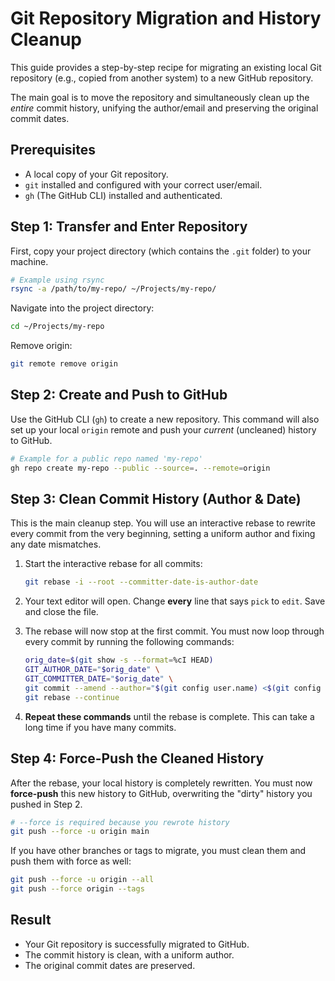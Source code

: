 # Git Repository Migration and History Cleanup

This guide provides a step-by-step recipe for migrating an existing local Git repository (e.g., copied from another system) to a new GitHub repository.

The main goal is to move the repository and simultaneously clean up the *entire* commit history, unifying the author/email and preserving the original commit dates.

## Prerequisites

* A local copy of your Git repository.
* `git` installed and configured with your correct user/email.
* `gh` (The GitHub CLI) installed and authenticated.

## Step 1: Transfer and Enter Repository

First, copy your project directory (which contains the `.git` folder) to your machine.

```bash
# Example using rsync
rsync -a /path/to/my-repo/ ~/Projects/my-repo/
````

Navigate into the project directory:

```bash
cd ~/Projects/my-repo
```

Remove origin:

```bash
git remote remove origin
```

## Step 2: Create and Push to GitHub

Use the GitHub CLI (`gh`) to create a new repository. This command will also set up your local `origin` remote and push your *current* (uncleaned) history to GitHub.

```bash
# Example for a public repo named 'my-repo'
gh repo create my-repo --public --source=. --remote=origin
```

## Step 3: Clean Commit History (Author & Date)

This is the main cleanup step. You will use an interactive rebase to rewrite every commit from the very beginning, setting a uniform author and fixing any date mismatches.

1.  Start the interactive rebase for all commits:

    ```bash
    git rebase -i --root --committer-date-is-author-date
    ```

2.  Your text editor will open. Change **every** line that says `pick` to `edit`. Save and close the file.

3.  The rebase will now stop at the first commit. You must now loop through every commit by running the following commands:

    ```bash
    orig_date=$(git show -s --format=%cI HEAD)
    GIT_AUTHOR_DATE="$orig_date" \
    GIT_COMMITTER_DATE="$orig_date" \
    git commit --amend --author="$(git config user.name) <$(git config user.email)>" --no-edit
    git rebase --continue
    ```

4.  **Repeat these commands** until the rebase is complete. This can take a long time if you have many commits.

## Step 4: Force-Push the Cleaned History

After the rebase, your local history is completely rewritten. You must now **force-push** this new history to GitHub, overwriting the "dirty" history you pushed in Step 2.

```bash
# --force is required because you rewrote history
git push --force -u origin main
```

If you have other branches or tags to migrate, you must clean them and push them with force as well:

```bash
git push --force -u origin --all
git push --force origin --tags
```

## Result

  * Your Git repository is successfully migrated to GitHub.
  * The commit history is clean, with a uniform author.
  * The original commit dates are preserved.